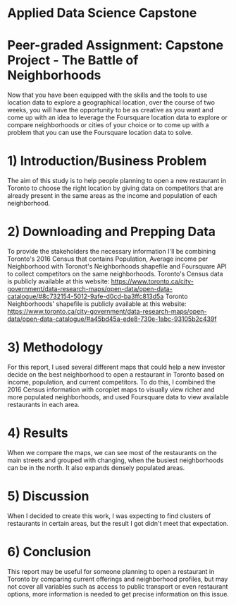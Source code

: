 # Applied Data Science Capstone
# Peer-graded Assignment: Capstone Project - The Battle of Neighborhoods

Now that you have been equipped with the skills and the tools to use location data to explore a geographical location, over the course of two weeks, you will have the opportunity to be as creative as you want and come up with an idea to leverage the Foursquare location data to explore or compare neighborhoods or cities of your choice or to come up with a problem that you can use the Foursquare location data to solve.

# 1) Introduction/Business Problem
The aim of this study is to help people planning to open a new restaurant in Toronto to choose the right location by giving data on competitors that are already present in the same areas as the income and population of each neighborhood.
# 2) Downloading and Prepping Data
To provide the stakeholders the necessary information I'll be combining Toronto's 2016 Census that contains Population, Average income per Neighborhood with Toronot's Neighborhoods shapefile and Foursquare API to collect competitors on the same neighborhoods.
Toronto's Census data is publicly available at this website: https://www.toronto.ca/city-government/data-research-maps/open-data/open-data-catalogue/#8c732154-5012-9afe-d0cd-ba3ffc813d5a
Toronto Neighborhoods' shapefile is publicly available at this website: https://www.toronto.ca/city-government/data-research-maps/open-data/open-data-catalogue/#a45bd45a-ede8-730e-1abc-93105b2c439f
# 3) Methodology
For this report, I used several different maps that could help a new investor decide on the best neighborhood to open a restaurant in Toronto based on income, population, and current competitors. To do this, I combined the 2016 Census information with coroplet maps to visually view richer and more populated neighborhoods, and used Foursquare data to view available restaurants in each area.
# 4) Results
When we compare the maps, we can see most of the restaurants on the main streets and grouped with changing, when the busiest neighborhoods can be in the north. It also expands densely populated areas.
# 5) Discussion
When I decided to create this work, I was expecting to find clusters of restaurants in certain areas, but the result I got didn't meet that expectation.
# 6) Conclusion
This report may be useful for someone planning to open a restaurant in Toronto by comparing current offerings and neighborhood profiles, but may not cover all variables such as access to public transport or even restaurant options, more information is needed to get precise information on this issue.
